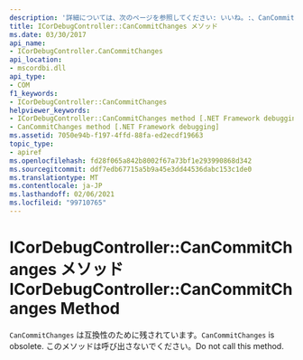 ```yaml
---
description: '詳細については、次のページを参照してください: いいね。:、CanCommitChanges メソッド'
title: ICorDebugController::CanCommitChanges メソッド
ms.date: 03/30/2017
api_name:
- ICorDebugController.CanCommitChanges
api_location:
- mscordbi.dll
api_type:
- COM
f1_keywords:
- ICorDebugController::CanCommitChanges
helpviewer_keywords:
- ICorDebugController::CanCommitChanges method [.NET Framework debugging]
- CanCommitChanges method [.NET Framework debugging]
ms.assetid: 7050e94b-f197-4ffd-88fa-ed2ecdf19663
topic_type:
- apiref
ms.openlocfilehash: fd28f065a842b8002f67a73bf1e293990868d342
ms.sourcegitcommit: ddf7edb67715a5b9a45e3dd44536dabc153c1de0
ms.translationtype: MT
ms.contentlocale: ja-JP
ms.lasthandoff: 02/06/2021
ms.locfileid: "99710765"
---
```

# <a name="icordebugcontrollercancommitchanges-method"></a><span data-ttu-id="16fd8-103">ICorDebugController::CanCommitChanges メソッド</span><span class="sxs-lookup"><span data-stu-id="16fd8-103">ICorDebugController::CanCommitChanges Method</span></span>

<span data-ttu-id="16fd8-104">`CanCommitChanges` は互換性のために残されています。</span><span class="sxs-lookup"><span data-stu-id="16fd8-104">`CanCommitChanges` is obsolete.</span></span> <span data-ttu-id="16fd8-105">このメソッドは呼び出さないでください。</span><span class="sxs-lookup"><span data-stu-id="16fd8-105">Do not call this method.</span></span>
